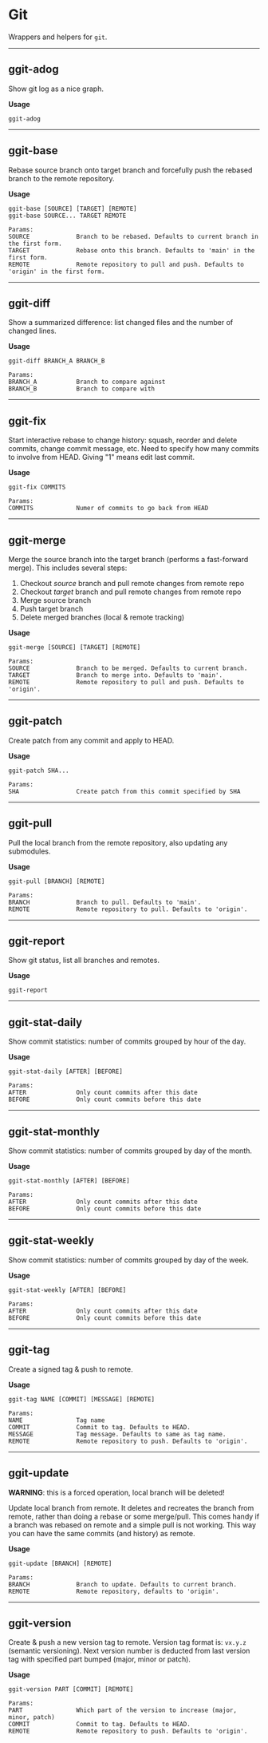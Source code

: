 # Git

Wrappers and helpers for `git`.

---

## ggit-adog

Show git log as a nice graph.

**Usage**

```
ggit-adog
```

---

## ggit-base

Rebase source branch onto target branch and forcefully push the rebased branch to the remote repository.

**Usage**

```
ggit-base [SOURCE] [TARGET] [REMOTE]
ggit-base SOURCE... TARGET REMOTE

Params:
SOURCE             Branch to be rebased. Defaults to current branch in the first form.
TARGET             Rebase onto this branch. Defaults to 'main' in the first form.
REMOTE             Remote repository to pull and push. Defaults to 'origin' in the first form.
```

---

## ggit-diff

Show a summarized difference: list changed files and the number of changed lines.

**Usage**

```
ggit-diff BRANCH_A BRANCH_B

Params:
BRANCH_A           Branch to compare against
BRANCH_B           Branch to compare with
```

---

## ggit-fix

Start interactive rebase to change history: squash, reorder and delete commits, change commit message, etc.
Need to specify how many commits to involve from HEAD. Giving "1" means edit last commit.

**Usage**

```
ggit-fix COMMITS

Params:
COMMITS            Numer of commits to go back from HEAD
```

---

## ggit-merge

Merge the source branch into the target branch (performs a fast-forward merge). This includes several steps:

1. Checkout _source_ branch and pull remote changes from remote repo
1. Checkout _target_ branch and pull remote changes from remote repo
1. Merge source branch
1. Push target branch
1. Delete merged branches (local & remote tracking)

**Usage**

```
ggit-merge [SOURCE] [TARGET] [REMOTE]

Params:
SOURCE             Branch to be merged. Defaults to current branch.
TARGET             Branch to merge into. Defaults to 'main'.
REMOTE             Remote repository to pull and push. Defaults to 'origin'.
```

---

## ggit-patch

Create patch from any commit and apply to HEAD.

**Usage**

```
ggit-patch SHA...

Params:
SHA                Create patch from this commit specified by SHA
```

---

## ggit-pull

Pull the local branch from the remote repository, also updating any submodules.

**Usage**

```
ggit-pull [BRANCH] [REMOTE]

Params:
BRANCH             Branch to pull. Defaults to 'main'.
REMOTE             Remote repository to pull. Defaults to 'origin'.
```

---

## ggit-report

Show git status, list all branches and remotes.

**Usage**

```
ggit-report
```

---

## ggit-stat-daily

Show commit statistics: number of commits grouped by hour of the day.

**Usage**

```
ggit-stat-daily [AFTER] [BEFORE]

Params:
AFTER              Only count commits after this date
BEFORE             Only count commits before this date
```

---

## ggit-stat-monthly

Show commit statistics: number of commits grouped by day of the month.

**Usage**

```
ggit-stat-monthly [AFTER] [BEFORE]

Params:
AFTER              Only count commits after this date
BEFORE             Only count commits before this date
```

---

## ggit-stat-weekly

Show commit statistics: number of commits grouped by day of the week.

**Usage**

```
ggit-stat-weekly [AFTER] [BEFORE]

Params:
AFTER              Only count commits after this date
BEFORE             Only count commits before this date
```

---

## ggit-tag

Create a signed tag & push to remote.

**Usage**

```
ggit-tag NAME [COMMIT] [MESSAGE] [REMOTE]

Params:
NAME               Tag name
COMMIT             Commit to tag. Defaults to HEAD.
MESSAGE            Tag message. Defaults to same as tag name.
REMOTE             Remote repository to push. Defaults to 'origin'.
```

---

## ggit-update

**WARNING**: this is a forced operation, local branch will be deleted!

Update local branch from remote.
It deletes and recreates the branch from remote, rather than doing a rebase or some merge/pull.
This comes handy if a branch was rebased on remote and a simple pull is not working.
This way you can have the same commits (and history) as remote.

**Usage**

```
ggit-update [BRANCH] [REMOTE]

Params:
BRANCH             Branch to update. Defaults to current branch.
REMOTE             Remote repository, defaults to 'origin'.
```

---

## ggit-version

Create & push a new version tag to remote.
Version tag format is: `vx.y.z` (semantic versioning).
Next version number is deducted from last version tag with specified part bumped (major, minor or patch).

**Usage**

```
ggit-version PART [COMMIT] [REMOTE]

Params:
PART               Which part of the version to increase (major, minor, patch)
COMMIT             Commit to tag. Defaults to HEAD.
REMOTE             Remote repository to push. Defaults to 'origin'.
```
